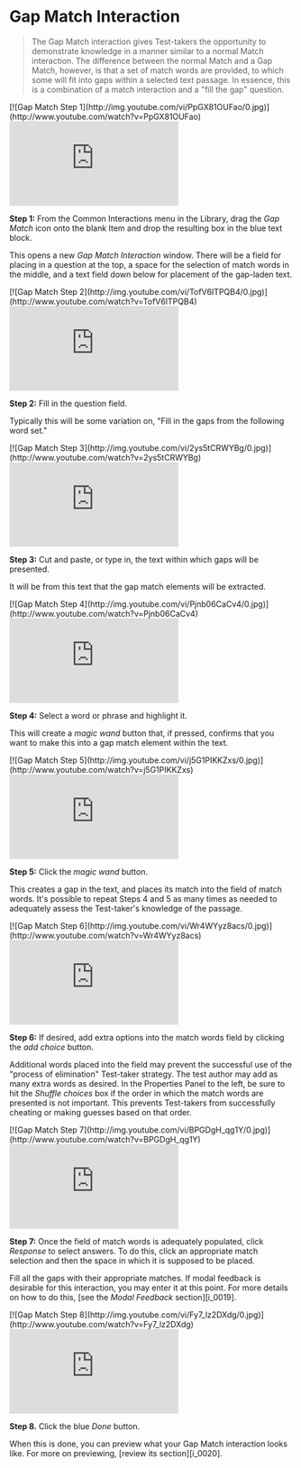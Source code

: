 # Gap Match Interaction

>The Gap Match interaction gives Test-takers the opportunity to demonstrate knowledge in a manner similar to a normal Match interaction. The difference between the normal Match and a Gap Match, however, is that a set of match words are provided, to which some will fit into gaps within a selected text passage. In essence, this is a combination of a match interaction and a "fill the gap" question. 

<div class="hidden-video">
[![Gap Match Step 1](http://img.youtube.com/vi/PpGX81OUFao/0.jpg)](http://www.youtube.com/watch?v=PpGX81OUFao)
</div>

<div class='embed-container'><iframe src="https://www.youtube.com/embed/PpGX81OUFao?rel=0" frameborder="0" allowfullscreen="true"></iframe></div>

**Step 1:** From the Common Interactions menu in the Library, drag the *Gap Match* icon onto the blank Item and drop the resulting box in the blue text block.

This opens a new *Gap Match Interaction* window. There will be a field for placing in a question at the top, a space for the selection of match words in the middle, and a text field down below for placement of the gap-laden text.

<div class="hidden-video">
[![Gap Match Step 2](http://img.youtube.com/vi/TofV6ITPQB4/0.jpg)](http://www.youtube.com/watch?v=TofV6ITPQB4)
</div>

<div class='embed-container'><iframe src="https://www.youtube.com/embed/TofV6ITPQB4?rel=0" frameborder="0" allowfullscreen="true"></iframe></div>

**Step 2:** Fill in the question field. 

Typically this will be some variation on, "Fill in the gaps from the following word set."

<div class="hidden-video">
[![Gap Match Step 3](http://img.youtube.com/vi/2ys5tCRWYBg/0.jpg)](http://www.youtube.com/watch?v=2ys5tCRWYBg)
</div>

<div class='embed-container'><iframe src="https://www.youtube.com/embed/2ys5tCRWYBg?rel=0" frameborder="0" allowfullscreen="true"></iframe></div>

**Step 3:** Cut and paste, or type in, the text within which gaps will be presented. 

It will be from this text that the gap match elements will be extracted.

<div class="hidden-video">
[![Gap Match Step 4](http://img.youtube.com/vi/Pjnb06CaCv4/0.jpg)](http://www.youtube.com/watch?v=Pjnb06CaCv4)
</div>

<div class='embed-container'><iframe src="https://www.youtube.com/embed/Pjnb06CaCv4?rel=0" frameborder="0" allowfullscreen="true"></iframe></div>

**Step 4:** Select a word or phrase and highlight it.

This will create a *magic wand* button that, if pressed, confirms that you want to make this into a gap match element within the text.

<div class="hidden-video">
[![Gap Match Step 5](http://img.youtube.com/vi/j5G1PIKKZxs/0.jpg)](http://www.youtube.com/watch?v=j5G1PIKKZxs)
</div>

<div class='embed-container'><iframe src="https://www.youtube.com/embed/j5G1PIKKZxs?rel=0" frameborder="0" allowfullscreen="true"></iframe></div>

**Step 5:** Click the *magic wand* button.

This creates a gap in the text, and places its match into the field of match words. It's possible to repeat Steps 4 and 5 as many times as needed to adequately assess the Test-taker's knowledge of the passage.

<div class="hidden-video">
[![Gap Match Step 6](http://img.youtube.com/vi/Wr4WYyz8acs/0.jpg)](http://www.youtube.com/watch?v=Wr4WYyz8acs)
</div>

<div class='embed-container'><iframe src="https://www.youtube.com/embed/Wr4WYyz8acs?rel=0" frameborder="0" allowfullscreen="true"></iframe></div>

**Step 6:** If desired, add extra options into the match words field by clicking the *add choice* button.

Additional words placed into the field may prevent the successful use of the "process of elimination" Test-taker strategy. The test author may add as many extra words as desired. In the Properties Panel to the left, be sure to hit the *Shuffle choices* box if the order in which the match words are presented is not important. This prevents Test-takers from successfully cheating or making guesses based on that order.

<div class="hidden-video">
[![Gap Match Step 7](http://img.youtube.com/vi/BPGDgH_qg1Y/0.jpg)](http://www.youtube.com/watch?v=BPGDgH_qg1Y)
</div>

<div class='embed-container'><iframe src="https://www.youtube.com/embed/BPGDgH_qg1Y?rel=0" frameborder="0" allowfullscreen="true"></iframe></div>

**Step 7:** Once the field of match words is adequately populated, click *Response* to select answers. To do this, click an appropriate match selection and then the space in which it is supposed to be placed.

Fill all the gaps with their appropriate matches. If modal feedback is desirable for this interaction, you may enter it at this point. For more details on how to do this, [see the *Modal Feedback* section][i_0019].

<div class="hidden-video">
[![Gap Match Step 8](http://img.youtube.com/vi/Fy7_lz2DXdg/0.jpg)](http://www.youtube.com/watch?v=Fy7_lz2DXdg)
</div>

<div class='embed-container'><iframe src="https://www.youtube.com/embed/Fy7_lz2DXdg?rel=0" frameborder="0" allowfullscreen="true"></iframe></div>

**Step 8.** Click the blue *Done* button.

When this is done, you can preview what your Gap Match interaction looks like. For more on previewing, [review its section][i_0020].
